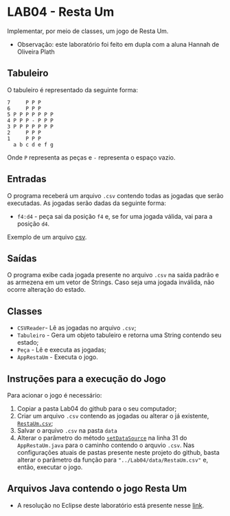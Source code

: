 # LAB04 - Resta Um
Implementar, por meio de classes, um jogo de Resta Um.

* Observação: este laboratório foi feito em dupla com a aluna Hannah de Oliveira Plath

## Tabuleiro

O tabuleiro é representado da seguinte forma:

~~~
7     P P P
6     P P P
5 P P P P P P P
4 P P P - P P P
3 P P P P P P P
2     P P P
1     P P P
  a b c d e f g
~~~

Onde `P` representa as peças e `-` representa o espaço vazio.
  
## Entradas
O programa receberá um arquivo `.csv` contendo todas as jogadas que serão executadas. As jogadas serão dadas da seguinte forma:

* `f4:d4` - peça sai da posição `f4` e, se for uma jogada válida, vai para a posição `d4`.

Exemplo de um arquivo [csv](https://github.com/gabrielmelo00/MC322/blob/main/Lab04/data/RestaUm.csv).

## Saídas
O programa exibe cada jogada presente no arquivo `.csv` na saída padrão e as armezena em um vetor de Strings. Caso seja uma jogada inválida, não ocorre alteração do estado.

## Classes

* `CSVReader`- Lê as jogadas no arquivo `.csv`;
* `Tabuleiro` - Gera um objeto tabuleiro e retorna uma String contendo seu estado;
* `Peça` - Lê e executa as jogadas;
* `AppRestaUm` - Executa o jogo.

## Instruções para a execução do Jogo

Para acionar o jogo é necessário:

1. Copiar a pasta Lab04 do github para o seu computador;
2. Criar um arquivo `.csv` contendo as jogadas ou alterar o já existente, [`RestaUm.csv`](https://github.com/gabrielmelo00/MC322/blob/main/Lab04/data/RestaUm.csv);
3. Salvar o arquivo `.csv` na pasta `data`
4. Alterar o parâmetro do método [`setDataSource`](https://github.com/gabrielmelo00/MC322/blob/70fa93f30d90a2e1b08d969b8f93dea71fb4786f/Lab04/src/mc322/lab04/AppRestaUm.java#L31) na linha 31 do `AppRestaUm.java` para o caminho contendo o arquvio `.csv`. Nas configurações atuais de pastas presente neste projeto do github, basta alterar o parâmetro da função para `"../Lab04/data/RestaUm.csv"` e, então, executar o jogo.

## Arquivos Java contendo o jogo Resta Um
* A resolução no Eclipse deste laboratório está presente nesse [link](https://github.com/gabrielmelo00/MC322/tree/main/Lab04/src/mc322/lab04).
